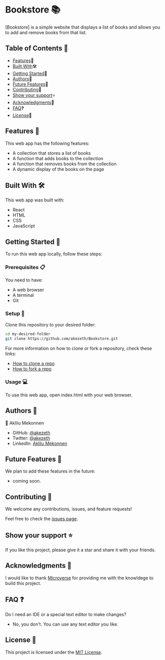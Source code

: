 # Bookstore 📚

[Bookstore] is a simple website that displays a list of books and allows you to add and remove books from that list.

## Table of Contents 📑

- [Features](#features-)🚀
- [Built With](#built-with-)🛠
- [Getting Started](#getting-started-)🏁
- [Authors](#authors-)👥
- [Future Features](#future-features-)🔭
- [Contributing](#contributing-)🤝
- [Show your support](#show-your-support-)⭐️
- [Acknowledgments](#acknowledgments-)🙏
- [FAQ](#faq-)❓
- [License](#license-)📝

## Features 🚀

This web app has the following features:

- A collection that stores a list of books
- A function that adds books to the collection
- A function that removes books from the collection
- A dynamic display of the books on the page

## Built With 🛠

This web app was built with:

- React
- HTML
- CSS
- JavaScript

## Getting Started 🏁

To run this web app locally, follow these steps:

### Prerequisites 📋

You need to have:

- A web browser
- A terminal
- Git

### Setup 🔧

Clone this repository to your desired folder:

```bash
cd my-desired-folder
git clone https://github.com/akezeth/Bookstore.git
```

For more information on how to clone or fork a repository, check these links:

- [How to clone a repo](https://docs.github.com/en/repositories/creating-and-managing-repositories/cloning-a-repository)
- [How to fork a repo](https://docs.github.com/en/get-started/quickstart/fork-a-repo)

### Usage 💻

To use this web app, open index.html with your web browser.

## Authors 👥

👤 Aklilu Mekonnen

- GitHub: [@akezeth](https://github.com/akezeth)
- Twitter: [@akezeth](https://twitter.com/akezeth)
- LinkedIn: [Aklilu Mekonnen](https://www.linkedin.com/in/aklilu-mekonnen-a8287b74)

## Future Features 🔭

We plan to add these features in the future:

- coming soon.

## Contributing 🤝

We welcome any contributions, issues, and feature requests!

Feel free to check the [issues page](https://github.com/akezeth/Bookstore/issues).

## Show your support ⭐️

If you like this project, please give it a star and share it with your friends.

## Acknowledgments 🙏

I would like to thank [Microverse](https://www.microverse.org/) for providing me with the knowldege to build this project.

## FAQ ❓

Do I need an IDE or a special text editor to make changes?

- No, you don't. You can use any text editor you like.

## License 📝

This project is licensed under the [MIT License](https://github.com/akezeth/Bookstore/blob/main/LICENSE).
